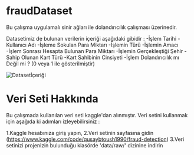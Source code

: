# fraudDataset
Bu çalışma uygulamalı sinir ağları ile dolandırıcılık çalışması üzerinedir. 

Datasetimiz de bulunan verilerin içeriği aşağıdaki gibidir : 
-İşlem Tarihi
-Kullanıcı Adı
-İşleme Sokulan Para Miktarı
-İşlemin Türü
-İşlemin Amacı
-İşlem Sonrası Hesapta Bulunan Para Miktarı
-İşlemin Gerçekleştiği Şehir
-Sahip Olunan Kart Türü
-Kart Sahibinin Cinsiyeti
-İşlem Dolandırıcılık mı Değil mi ? (0 veya 1 ile gösterilmiştir)

![Datasetİçeriği](https://github.com/meyraE/fraudDataset/assets/126703751/2685da77-c3ed-4ef4-83fc-1ee3bda91f46)

# Veri Seti Hakkında
Bu çalışmada kullanılan veri seti kaggle'dan alınmıştır. Veri setini kullanmak için aşağıda ki adımları izleyebilirsiniz : 

1.Kaggle hesabınıza giriş yapın,
2.Veri setinin sayfasına gidin (https://www.kaggle.com/code/qusaybtoush1990/fraud-detection)
3.Veri setinizi projenizin bulunduğu klasörde 'data/raw/' dizinine indirin
